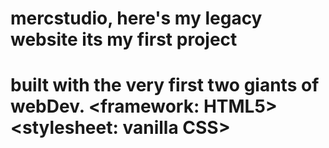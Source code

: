 # mercstudio, here's my legacy website its my first <presentable> project 
# built with the very first two giants of webDev. <framework: HTML5> <stylesheet: vanilla CSS> 
